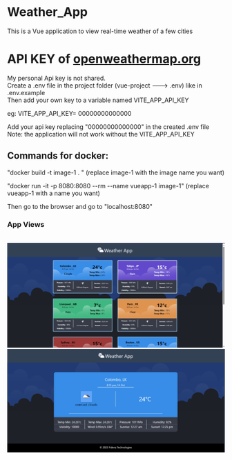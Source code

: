 # Weather_App
This is a Vue application to view real-time weather of a few cities

<h1> API KEY of <a href="https://openweathermap.org/">openweathermap.org</a></h1>
My personal Api key is not shared. <br>
Create a .env file in the project folder (vue-project  ---> .env) like in .env.example <br>
Then add your own key to a variable named VITE_APP_API_KEY

eg:
VITE_APP_API_KEY= 00000000000000
<!-- replace 00000000000000 with api key  -->
Add your api key replacing "00000000000000" in the created .env file <br>
Note: the application will not work without the VITE_APP_API_KEY

<h2>Commands for docker:</h2>

"docker build -t image-1 . "
(replace image-1 with the image name you want)

"docker run -it -p 8080:8080 --rm --name vueapp-1 image-1"
(replace vueapp-1 with a name you want)

Then go to the browser and go to "localhost:8080" <be>
<h3>App Views</h3><br>
<img src="vue-project/public/images/dashboard_new.png"> <be>
<br>
<img src="vue-project/public/images/city_new.png">
